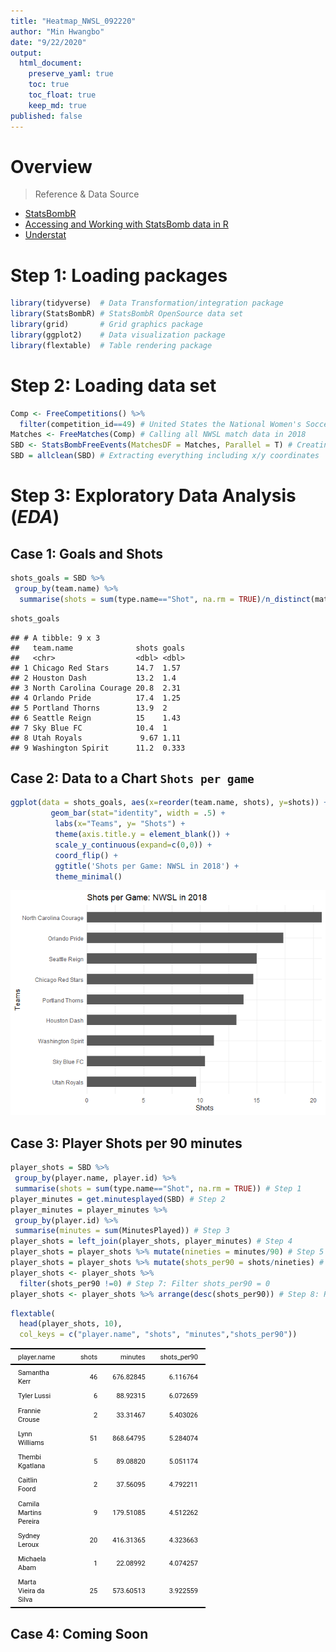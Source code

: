 ```yaml
---
title: "Heatmap_NWSL_092220"
author: "Min Hwangbo"
date: "9/22/2020"
output:
  html_document:
    preserve_yaml: true
    toc: true
    toc_float: true
    keep_md: true
published: false
---
```




# Overview
> Reference & Data Source

* [StatsBombR](https://github.com/mhwangbo11/StatsBombR)
* [Accessing and Working with StatsBomb data in R](http://statsbomb.com/wp-content/uploads/2019/12/Using-StatsBomb-Data-In-R.pdf)
* [Understat](https://understat.com/)

# Step 1: Loading packages

```r
library(tidyverse)  # Data Transformation/integration package
library(StatsBombR) # StatsBombR OpenSource data set
library(grid)       # Grid graphics package
library(ggplot2)    # Data visualization package
library(flextable)  # Table rendering package
```

# Step 2: Loading data set

```r
Comp <- FreeCompetitions() %>% 
  filter(competition_id==49) # United States the National Women's Soccer League (2018)
Matches <- FreeMatches(Comp) # Calling all NWSL match data in 2018
SBD <- StatsBombFreeEvents(MatchesDF = Matches, Parallel = T) # Creating a data frame
SBD = allclean(SBD) # Extracting everything including x/y coordinates
```

# Step 3: Exploratory Data Analysis (*EDA*)
## Case 1: Goals and Shots

```r
shots_goals = SBD %>%
 group_by(team.name) %>%
  summarise(shots = sum(type.name=="Shot", na.rm = TRUE)/n_distinct(match_id), goals = sum(shot.outcome.name=="Goal", na.rm = TRUE)/n_distinct(match_id)) # Dividing the number of shots/goals by each distinct (or unique) instance of a match, for every team. i.e. dividing the numbers per game.
```


```r
shots_goals
```

```
## # A tibble: 9 x 3
##   team.name              shots goals
##   <chr>                  <dbl> <dbl>
## 1 Chicago Red Stars      14.7  1.57 
## 2 Houston Dash           13.2  1.4  
## 3 North Carolina Courage 20.8  2.31 
## 4 Orlando Pride          17.4  1.25 
## 5 Portland Thorns        13.9  2    
## 6 Seattle Reign          15    1.43 
## 7 Sky Blue FC            10.4  1    
## 8 Utah Royals             9.67 1.11 
## 9 Washington Spirit      11.2  0.333
```

## Case 2: Data to a Chart `Shots per game`

```r
ggplot(data = shots_goals, aes(x=reorder(team.name, shots), y=shots)) + 
         geom_bar(stat="identity", width = .5) + 
          labs(x="Teams", y= "Shots") +
          theme(axis.title.y = element_blank()) +
          scale_y_continuous(expand=c(0,0)) + 
          coord_flip() +
          ggtitle('Shots per Game: NWSL in 2018') +
          theme_minimal()
```

![](FootballAnalytics_StatsBomb_092220_files/figure-html/unnamed-chunk-5-1.png)<!-- -->

## Case 3: Player Shots per 90 minutes

```r
player_shots = SBD %>%
 group_by(player.name, player.id) %>%
 summarise(shots = sum(type.name=="Shot", na.rm = TRUE)) # Step 1
player_minutes = get.minutesplayed(SBD) # Step 2
player_minutes = player_minutes %>%
 group_by(player.id) %>%
 summarise(minutes = sum(MinutesPlayed)) # Step 3 
player_shots = left_join(player_shots, player_minutes) # Step 4
player_shots = player_shots %>% mutate(nineties = minutes/90) # Step 5
player_shots = player_shots %>% mutate(shots_per90 = shots/nineties) # Step 6
player_shots <- player_shots %>% 
  filter(shots_per90 !=0) # Step 7: Filter shots_per90 = 0
player_shots <- player_shots %>% arrange(desc(shots_per90)) # Step 8: Rearrange data based on shots_per90
```


```r
flextable(
  head(player_shots, 10),
  col_keys = c("player.name", "shots", "minutes","shots_per90"))
```

<!--html_preserve--><div class="tabwid"><style>.cl-596da2a2{font-family:'Roboto';font-size:11px;font-weight:normal;font-style:normal;text-decoration:none;color:rgba(17, 17, 17, 1.00);background-color:transparent;}.cl-5972fa5e{margin:0;text-align:left;border-bottom: 0 solid rgba(0, 0, 0, 1.00);border-top: 0 solid rgba(0, 0, 0, 1.00);border-left: 0 solid rgba(0, 0, 0, 1.00);border-right: 0 solid rgba(0, 0, 0, 1.00);padding-bottom:2px;padding-top:2px;padding-left:5px;padding-right:5px;line-height: 1.00;background-color:transparent;}.cl-5972fa5f{margin:0;text-align:right;border-bottom: 0 solid rgba(0, 0, 0, 1.00);border-top: 0 solid rgba(0, 0, 0, 1.00);border-left: 0 solid rgba(0, 0, 0, 1.00);border-right: 0 solid rgba(0, 0, 0, 1.00);padding-bottom:2px;padding-top:2px;padding-left:5px;padding-right:5px;line-height: 1.00;background-color:transparent;}.cl-5973bdcc{width:54px;background-color:transparent;vertical-align: middle;border-bottom: 0 solid rgba(0, 0, 0, 1.00);border-top: 0 solid rgba(0, 0, 0, 1.00);border-left: 0 solid rgba(0, 0, 0, 1.00);border-right: 0 solid rgba(0, 0, 0, 1.00);margin-bottom:0;margin-top:0;margin-left:0;margin-right:0;}.cl-5973bdcd{width:54px;background-color:transparent;vertical-align: middle;border-bottom: 0 solid rgba(0, 0, 0, 1.00);border-top: 0 solid rgba(0, 0, 0, 1.00);border-left: 0 solid rgba(0, 0, 0, 1.00);border-right: 0 solid rgba(0, 0, 0, 1.00);margin-bottom:0;margin-top:0;margin-left:0;margin-right:0;}.cl-5973bdce{width:54px;background-color:transparent;vertical-align: middle;border-bottom: 2.00px solid rgba(0, 0, 0, 1.00);border-top: 0 solid rgba(0, 0, 0, 1.00);border-left: 0 solid rgba(0, 0, 0, 1.00);border-right: 0 solid rgba(0, 0, 0, 1.00);margin-bottom:0;margin-top:0;margin-left:0;margin-right:0;}.cl-5973bdcf{width:54px;background-color:transparent;vertical-align: middle;border-bottom: 2.00px solid rgba(0, 0, 0, 1.00);border-top: 0 solid rgba(0, 0, 0, 1.00);border-left: 0 solid rgba(0, 0, 0, 1.00);border-right: 0 solid rgba(0, 0, 0, 1.00);margin-bottom:0;margin-top:0;margin-left:0;margin-right:0;}.cl-5973bdd0{width:54px;background-color:transparent;vertical-align: middle;border-bottom: 2.00px solid rgba(0, 0, 0, 1.00);border-top: 2.00px solid rgba(0, 0, 0, 1.00);border-left: 0 solid rgba(0, 0, 0, 1.00);border-right: 0 solid rgba(0, 0, 0, 1.00);margin-bottom:0;margin-top:0;margin-left:0;margin-right:0;}.cl-5973bdd1{width:54px;background-color:transparent;vertical-align: middle;border-bottom: 2.00px solid rgba(0, 0, 0, 1.00);border-top: 2.00px solid rgba(0, 0, 0, 1.00);border-left: 0 solid rgba(0, 0, 0, 1.00);border-right: 0 solid rgba(0, 0, 0, 1.00);margin-bottom:0;margin-top:0;margin-left:0;margin-right:0;}</style><table style='border-collapse:collapse;'><thead><tr style="overflow-wrap:break-word;"><td class="cl-5973bdd1"><p class="cl-5972fa5e"><span class="cl-596da2a2">player.name</span></p></td><td class="cl-5973bdd0"><p class="cl-5972fa5f"><span class="cl-596da2a2">shots</span></p></td><td class="cl-5973bdd0"><p class="cl-5972fa5f"><span class="cl-596da2a2">minutes</span></p></td><td class="cl-5973bdd0"><p class="cl-5972fa5f"><span class="cl-596da2a2">shots_per90</span></p></td></tr></thead><tbody><tr style="overflow-wrap:break-word;"><td class="cl-5973bdcc"><p class="cl-5972fa5e"><span class="cl-596da2a2">Samantha Kerr</span></p></td><td class="cl-5973bdcd"><p class="cl-5972fa5f"><span class="cl-596da2a2">46</span></p></td><td class="cl-5973bdcd"><p class="cl-5972fa5f"><span class="cl-596da2a2">676.82845</span></p></td><td class="cl-5973bdcd"><p class="cl-5972fa5f"><span class="cl-596da2a2">6.116764</span></p></td></tr><tr style="overflow-wrap:break-word;"><td class="cl-5973bdcc"><p class="cl-5972fa5e"><span class="cl-596da2a2">Tyler Lussi</span></p></td><td class="cl-5973bdcd"><p class="cl-5972fa5f"><span class="cl-596da2a2">6</span></p></td><td class="cl-5973bdcd"><p class="cl-5972fa5f"><span class="cl-596da2a2">88.92315</span></p></td><td class="cl-5973bdcd"><p class="cl-5972fa5f"><span class="cl-596da2a2">6.072659</span></p></td></tr><tr style="overflow-wrap:break-word;"><td class="cl-5973bdcc"><p class="cl-5972fa5e"><span class="cl-596da2a2">Frannie Crouse</span></p></td><td class="cl-5973bdcd"><p class="cl-5972fa5f"><span class="cl-596da2a2">2</span></p></td><td class="cl-5973bdcd"><p class="cl-5972fa5f"><span class="cl-596da2a2">33.31467</span></p></td><td class="cl-5973bdcd"><p class="cl-5972fa5f"><span class="cl-596da2a2">5.403026</span></p></td></tr><tr style="overflow-wrap:break-word;"><td class="cl-5973bdcc"><p class="cl-5972fa5e"><span class="cl-596da2a2">Lynn Williams</span></p></td><td class="cl-5973bdcd"><p class="cl-5972fa5f"><span class="cl-596da2a2">51</span></p></td><td class="cl-5973bdcd"><p class="cl-5972fa5f"><span class="cl-596da2a2">868.64795</span></p></td><td class="cl-5973bdcd"><p class="cl-5972fa5f"><span class="cl-596da2a2">5.284074</span></p></td></tr><tr style="overflow-wrap:break-word;"><td class="cl-5973bdcc"><p class="cl-5972fa5e"><span class="cl-596da2a2">Thembi Kgatlana</span></p></td><td class="cl-5973bdcd"><p class="cl-5972fa5f"><span class="cl-596da2a2">5</span></p></td><td class="cl-5973bdcd"><p class="cl-5972fa5f"><span class="cl-596da2a2">89.08820</span></p></td><td class="cl-5973bdcd"><p class="cl-5972fa5f"><span class="cl-596da2a2">5.051174</span></p></td></tr><tr style="overflow-wrap:break-word;"><td class="cl-5973bdcc"><p class="cl-5972fa5e"><span class="cl-596da2a2">Caitlin Foord</span></p></td><td class="cl-5973bdcd"><p class="cl-5972fa5f"><span class="cl-596da2a2">2</span></p></td><td class="cl-5973bdcd"><p class="cl-5972fa5f"><span class="cl-596da2a2">37.56095</span></p></td><td class="cl-5973bdcd"><p class="cl-5972fa5f"><span class="cl-596da2a2">4.792211</span></p></td></tr><tr style="overflow-wrap:break-word;"><td class="cl-5973bdcc"><p class="cl-5972fa5e"><span class="cl-596da2a2">Camila Martins Pereira</span></p></td><td class="cl-5973bdcd"><p class="cl-5972fa5f"><span class="cl-596da2a2">9</span></p></td><td class="cl-5973bdcd"><p class="cl-5972fa5f"><span class="cl-596da2a2">179.51085</span></p></td><td class="cl-5973bdcd"><p class="cl-5972fa5f"><span class="cl-596da2a2">4.512262</span></p></td></tr><tr style="overflow-wrap:break-word;"><td class="cl-5973bdcc"><p class="cl-5972fa5e"><span class="cl-596da2a2">Sydney Leroux</span></p></td><td class="cl-5973bdcd"><p class="cl-5972fa5f"><span class="cl-596da2a2">20</span></p></td><td class="cl-5973bdcd"><p class="cl-5972fa5f"><span class="cl-596da2a2">416.31365</span></p></td><td class="cl-5973bdcd"><p class="cl-5972fa5f"><span class="cl-596da2a2">4.323663</span></p></td></tr><tr style="overflow-wrap:break-word;"><td class="cl-5973bdcc"><p class="cl-5972fa5e"><span class="cl-596da2a2">Michaela Abam</span></p></td><td class="cl-5973bdcd"><p class="cl-5972fa5f"><span class="cl-596da2a2">1</span></p></td><td class="cl-5973bdcd"><p class="cl-5972fa5f"><span class="cl-596da2a2">22.08992</span></p></td><td class="cl-5973bdcd"><p class="cl-5972fa5f"><span class="cl-596da2a2">4.074257</span></p></td></tr><tr style="overflow-wrap:break-word;"><td class="cl-5973bdcf"><p class="cl-5972fa5e"><span class="cl-596da2a2">Marta Vieira da Silva</span></p></td><td class="cl-5973bdce"><p class="cl-5972fa5f"><span class="cl-596da2a2">25</span></p></td><td class="cl-5973bdce"><p class="cl-5972fa5f"><span class="cl-596da2a2">573.60513</span></p></td><td class="cl-5973bdce"><p class="cl-5972fa5f"><span class="cl-596da2a2">3.922559</span></p></td></tr></tbody></table></div><!--/html_preserve-->

## Case 4: Coming Soon
